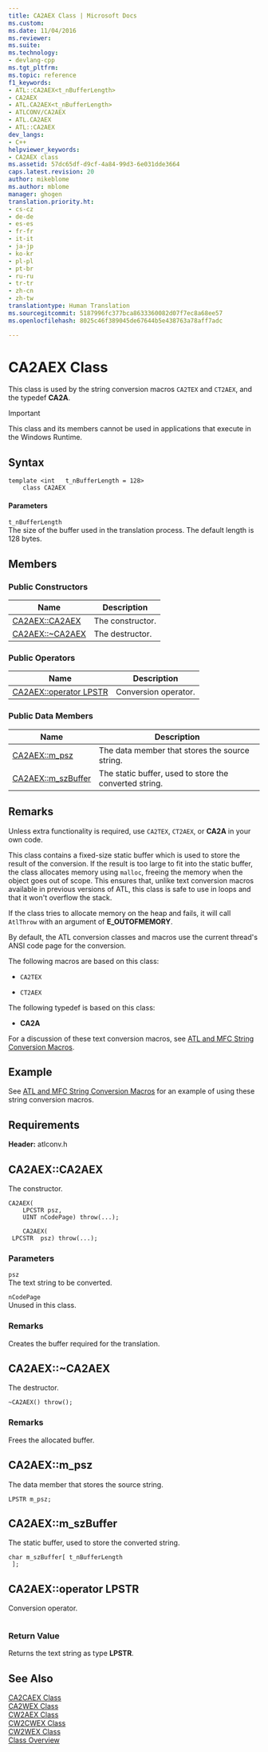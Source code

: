 ```yaml
---
title: CA2AEX Class | Microsoft Docs
ms.custom: 
ms.date: 11/04/2016
ms.reviewer: 
ms.suite: 
ms.technology:
- devlang-cpp
ms.tgt_pltfrm: 
ms.topic: reference
f1_keywords:
- ATL::CA2AEX<t_nBufferLength>
- CA2AEX
- ATL.CA2AEX<t_nBufferLength>
- ATLCONV/CA2AEX
- ATL.CA2AEX
- ATL::CA2AEX
dev_langs:
- C++
helpviewer_keywords:
- CA2AEX class
ms.assetid: 57dc65df-d9cf-4a84-99d3-6e031dde3664
caps.latest.revision: 20
author: mikeblome
ms.author: mblome
manager: ghogen
translation.priority.ht:
- cs-cz
- de-de
- es-es
- fr-fr
- it-it
- ja-jp
- ko-kr
- pl-pl
- pt-br
- ru-ru
- tr-tr
- zh-cn
- zh-tw
translationtype: Human Translation
ms.sourcegitcommit: 5187996fc377bca8633360082d07f7ec8a68ee57
ms.openlocfilehash: 8025c46f389045de67644b5e438763a78aff7adc

---
```

# CA2AEX Class
This class is used by the string conversion macros `CA2TEX` and `CT2AEX`, and the typedef **CA2A**.  
  
> [!IMPORTANT]
>  This class and its members cannot be used in applications that execute in the Windows Runtime.  
  
## Syntax  
  
```
template <int   t_nBufferLength = 128>
    class CA2AEX
```  
  
#### Parameters  
 `t_nBufferLength`  
 The size of the buffer used in the translation process. The default length is 128 bytes.  
  
## Members  
  
### Public Constructors  
  
|Name|Description|  
|----------|-----------------|  
|[CA2AEX::CA2AEX](#ca2aex__ca2aex)|The constructor.|  
|[CA2AEX::~CA2AEX](#ca2aex___dtorca2aex)|The destructor.|  
  
### Public Operators  
  
|Name|Description|  
|----------|-----------------|  
|[CA2AEX::operator LPSTR](#ca2aex__operator_lpstr)|Conversion operator.|  
  
### Public Data Members  
  
|Name|Description|  
|----------|-----------------|  
|[CA2AEX::m_psz](#ca2aex__m_psz)|The data member that stores the source string.|  
|[CA2AEX::m_szBuffer](#ca2aex__m_szbuffer)|The static buffer, used to store the converted string.|  
  
## Remarks  
 Unless extra functionality is required, use `CA2TEX`, `CT2AEX`, or **CA2A** in your own code.  
  
 This class contains a fixed-size static buffer which is used to store the result of the conversion. If the result is too large to fit into the static buffer, the class allocates memory using `malloc`, freeing the memory when the object goes out of scope. This ensures that, unlike text conversion macros available in previous versions of ATL, this class is safe to use in loops and that it won't overflow the stack.  
  
 If the class tries to allocate memory on the heap and fails, it will call `AtlThrow` with an argument of **E_OUTOFMEMORY**.  
  
 By default, the ATL conversion classes and macros use the current thread's ANSI code page for the conversion.  
  
 The following macros are based on this class:  
  
- `CA2TEX`  
  
- `CT2AEX`  
  
 The following typedef is based on this class:  
  
- **CA2A**  
  
 For a discussion of these text conversion macros, see [ATL and MFC String Conversion Macros](http://msdn.microsoft.com/library/8f53659e-0464-4424-97db-6b8453c49863).  
  
## Example  
 See [ATL and MFC String Conversion Macros](http://msdn.microsoft.com/library/8f53659e-0464-4424-97db-6b8453c49863) for an example of using these string conversion macros.  
  
## Requirements  
 **Header:** atlconv.h  
  
##  <a name="ca2aex__ca2aex"></a>  CA2AEX::CA2AEX  
 The constructor.  
  
```
CA2AEX(
    LPCSTR psz,
    UINT nCodePage) throw(...);

    CA2AEX(
 LPCSTR  psz) throw(...);
```  
  
### Parameters  
 `psz`  
 The text string to be converted.  
  
 `nCodePage`  
 Unused in this class.  
  
### Remarks  
 Creates the buffer required for the translation.  
  
##  <a name="ca2aex___dtorca2aex"></a>  CA2AEX::~CA2AEX  
 The destructor.  
  
```
~CA2AEX() throw();
```  
  
### Remarks  
 Frees the allocated buffer.  
  
##  <a name="ca2aex__m_psz"></a>  CA2AEX::m_psz  
 The data member that stores the source string.  
  
```
LPSTR m_psz;
```  
  
##  <a name="ca2aex__m_szbuffer"></a>  CA2AEX::m_szBuffer  
 The static buffer, used to store the converted string.  
  
```
char m_szBuffer[ t_nBufferLength
 ];
```  
  
##  <a name="ca2aex__operator_lpstr"></a>  CA2AEX::operator LPSTR  
 Conversion operator.  
  
```operator LPSTR() const throw();
```  
  
### Return Value  
 Returns the text string as type **LPSTR**.  
  
## See Also  
 [CA2CAEX Class](../../atl/reference/ca2caex-class.md)   
 [CA2WEX Class](../../atl/reference/ca2wex-class.md)   
 [CW2AEX Class](../../atl/reference/cw2aex-class.md)   
 [CW2CWEX Class](../../atl/reference/cw2cwex-class.md)   
 [CW2WEX Class](../../atl/reference/cw2wex-class.md)   
 [Class Overview](../../atl/atl-class-overview.md)


<!--HONumber=Jan17_HO1-->


